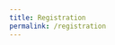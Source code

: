 ```yaml
---
title: Registration
permalink: /registration
---
```


<!--
Fee details: 
- ~~Rs. 8000 (till 25th August 2024)~~ 
- Rs. 10000 (till ~~10th~~12th October 2024)
- Rs. 12000 (spot registration)

After payment **fill the registration details** [here](https://forms.gle/7fT3moCxR5SEMQwz8){:target="_blank"} we will contact you after your registration is confirmed.

Please also **send a snapshot of the reciept** to [mamcanaesthesiaupdate@gmail.com](mailto:mamcanaesthesiaupdate@gmail.com) after payment

| UPI | Bank transfer |
| :---: | :---: |
|![UPI](/assets/banking/UPI_Transfer.jpeg){:width="384px"} | **Bank**: Canara Bank <br> **Account Number**: 90682010134614 <br> **Account Name**: MAMC ANAESTHESIA UPDATE <br> **IFSC Code**: CNRB0019068   | 
 

 
### Pay using UPI: 
  ![UPI](/assets/banking/UPI_Transfer.jpeg)


### Pay using bank transfer:
- Bank           - Canara Bank
- Account Number - 90682010134614
- Account Name   - MAMC ANAESTHESIA UPDATE
- IFSC Code      - CNRB0019068 -->

